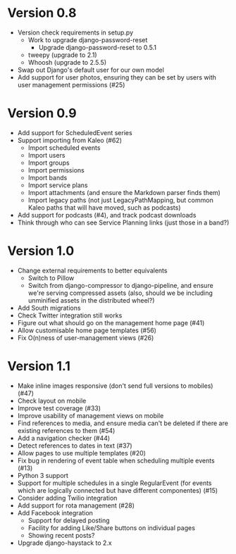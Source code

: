 Version 0.8
===========

- Version check requirements in setup.py
  - Work to upgrade django-password-reset
    - Upgrade django-password-reset to 0.5.1
  - tweepy (upgrade to 2.1)
  - Whoosh (upgrade to 2.5.5)
- Swap out Django's default user for our own model
- Add support for user photos, ensuring they can be set by users with
  user management permissions (#25)

Version 0.9
===========

- Add support for ScheduledEvent series
- Support importing from Kaleo (#62)
  - Import scheduled events
  - Import users
  - Import groups
  - Import permissions
  - Import bands
  - Import service plans
  - Import attachments (and ensure the Markdown parser finds them)
  - Import legacy paths (not just LegacyPathMapping, but common Kaleo
    paths that will have moved, such as podcasts)
- Add support for podcasts (#4), and track podcast downloads
- Think through who can see Service Planning links (just those in a
  band?)

Version 1.0
===========

- Change external requirements to better equivalents
  - Switch to Pillow
  - Switch from django-compressor to django-pipeline, and ensure we're
    serving compressed assets (also, should we be including unminified
    assets in the distributed wheel?)
- Add South migrations
- Check Twitter integration still works
- Figure out what should go on the management home page (#41)
- Allow customisable home page templates (#56)
- Fix O(n)ness of user-management views (#26)

Version 1.1
===========

- Make inline images responsive (don't send full versions to mobiles)
  (#47)
- Check layout on mobile
- Improve test coverage (#33)
- Improve usability of management views on mobile
- Find references to media, and ensure media can't be deleted if there
  are existing references to them (#54)
- Add a navigation checker (#44)
- Detect references to dates in text (#37)
- Allow pages to use multiple templates (#20)
- Fix bug in rendering of event table when scheduling multiple events
  (#13)
- Python 3 support
- Support for multiple schedules in a single RegularEvent (for events
  which are logically connected but have different componentes) (#15)
- Consider adding Twilio integration
- Add support for rota management (#28)
- Add Facebook integration
  - Support for delayed posting
  - Facility for adding Like/Share buttons on individual pages
  - Showing recent posts?
- Upgrade django-haystack to 2.x
